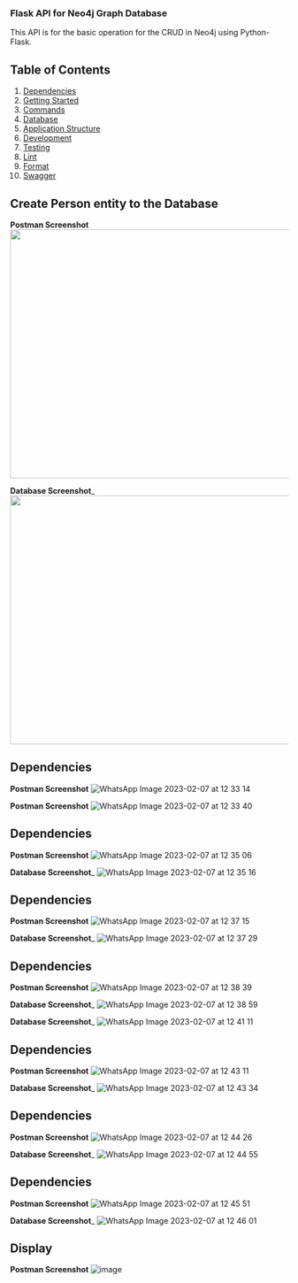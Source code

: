 ### Flask API for Neo4j Graph Database 

This API is for the basic operation for the CRUD in Neo4j using Python-Flask.


## Table of Contents

1. [Dependencies](#dependencies)
1. [Getting Started](#getting-started)
1. [Commands](#commands)
1. [Database](#database)
1. [Application Structure](#application-structure)
1. [Development](#development)
1. [Testing](#testing)
1. [Lint](#lint)
1. [Format](#format)
1. [Swagger](#swagger)

## Create Person entity to the Database 

__Postman Screenshot__
<img src="https://user-images.githubusercontent.com/81594307/217151995-b2979e7c-b010-47d4-9b02-aff3ca0e0ee9.jpeg" width="800" height="450" />


__Database Screenshot___
<img src="https://user-images.githubusercontent.com/81594307/217152004-c2543985-5973-4b80-adbe-5cacb29373e8.jpeg" width="800" height="450" />

## Dependencies

__Postman Screenshot__
![WhatsApp Image 2023-02-07 at 12 33 14](https://user-images.githubusercontent.com/81594307/217152284-48b21c92-f6ad-44d8-a3f9-01454dd782bb.jpeg)


__Postman Screenshot__
![WhatsApp Image 2023-02-07 at 12 33 40](https://user-images.githubusercontent.com/81594307/217152293-cace3ec4-a372-4cbc-8fcd-2a4b6f0a6451.jpeg)


## Dependencies

__Postman Screenshot__
![WhatsApp Image 2023-02-07 at 12 35 06](https://user-images.githubusercontent.com/81594307/217152378-5fc8dd42-b924-4af0-b785-3eeca48fb08a.jpeg)


__Database Screenshot___
![WhatsApp Image 2023-02-07 at 12 35 16](https://user-images.githubusercontent.com/81594307/217152383-839d81a1-4093-486e-bcf0-60a6c0471aba.jpeg)


## Dependencies

__Postman Screenshot__
![WhatsApp Image 2023-02-07 at 12 37 15](https://user-images.githubusercontent.com/81594307/217152411-4a553bbb-ccc2-4276-938e-b06e99c387dc.jpeg)


__Database Screenshot___
![WhatsApp Image 2023-02-07 at 12 37 29](https://user-images.githubusercontent.com/81594307/217152430-c16b40b6-a728-4c16-8f15-ed26123c3693.jpeg)


## Dependencies

__Postman Screenshot__
![WhatsApp Image 2023-02-07 at 12 38 39](https://user-images.githubusercontent.com/81594307/217152491-9f87a0f5-4ce9-4365-90c1-de03a64f616e.jpeg)


__Database Screenshot___
![WhatsApp Image 2023-02-07 at 12 38 59](https://user-images.githubusercontent.com/81594307/217152498-8bdcc9b3-5bfd-4cbb-91a1-1928c65af893.jpeg)


__Database Screenshot___
![WhatsApp Image 2023-02-07 at 12 41 11](https://user-images.githubusercontent.com/81594307/217152505-7f9c7da7-0aef-41ed-96a3-e161a58459ec.jpeg)


## Dependencies

__Postman Screenshot__
![WhatsApp Image 2023-02-07 at 12 43 11](https://user-images.githubusercontent.com/81594307/217152564-122b8bea-d63f-4397-acbc-c5ac279a6864.jpeg)


__Database Screenshot___
![WhatsApp Image 2023-02-07 at 12 43 34](https://user-images.githubusercontent.com/81594307/217152569-5b496d3f-29e4-4f2d-9a52-4431f5af51d5.jpeg)

## Dependencies

__Postman Screenshot__
![WhatsApp Image 2023-02-07 at 12 44 26](https://user-images.githubusercontent.com/81594307/217152636-cd6ed4a1-53a7-4727-a1eb-2ceade851025.jpeg)


__Database Screenshot___
![WhatsApp Image 2023-02-07 at 12 44 55](https://user-images.githubusercontent.com/81594307/217152648-0d2ba93a-e0b8-4371-98dc-0137f182b602.jpeg)


## Dependencies

__Postman Screenshot__
![WhatsApp Image 2023-02-07 at 12 45 51](https://user-images.githubusercontent.com/81594307/217152690-ff6b1dcb-00b7-4f9c-8080-5a30b1e03ba0.jpeg)


__Database Screenshot___
![WhatsApp Image 2023-02-07 at 12 46 01](https://user-images.githubusercontent.com/81594307/217152715-c6ee576b-8b6e-4b67-b861-423925013ab0.jpeg)


## Display

__Postman Screenshot__
![image](https://user-images.githubusercontent.com/81594307/217153558-81b61291-0904-42d9-b026-4636bcfeb4a9.png)



